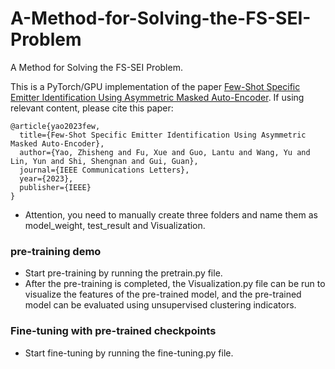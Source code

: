 # A-Method-for-Solving-the-FS-SEI-Problem
A Method for Solving the FS-SEI Problem.

This is a PyTorch/GPU implementation of the paper [Few-Shot Specific Emitter Identification Using Asymmetric Masked Auto-Encoder](https://ieeexplore.ieee.org/document/10243409). If using relevant content, please cite this paper:
```
@article{yao2023few,
  title={Few-Shot Specific Emitter Identification Using Asymmetric Masked Auto-Encoder},
  author={Yao, Zhisheng and Fu, Xue and Guo, Lantu and Wang, Yu and Lin, Yun and Shi, Shengnan and Gui, Guan},
  journal={IEEE Communications Letters},
  year={2023},
  publisher={IEEE}
}
```

* Attention, you need to manually create three folders and name them as model_weight, test_result and Visualization.

### pre-training demo
* Start pre-training by running the pretrain.py file.
* After the pre-training is completed, the Visualization.py file can be run to visualize the features of the pre-trained model, and the pre-trained model can be evaluated using unsupervised clustering indicators.

### Fine-tuning with pre-trained checkpoints
* Start fine-tuning by running the fine-tuning.py file.
